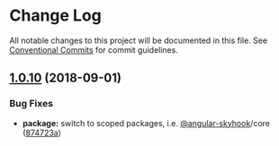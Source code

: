 # Change Log

All notable changes to this project will be documented in this file.
See [Conventional Commits](https://conventionalcommits.org) for commit guidelines.

<a name="1.0.10"></a>
## [1.0.10](https://github.com/cormacrelf/angular-skyhook/compare/v1.0.9...v1.0.10) (2018-09-01)


### Bug Fixes

* **package:** switch to scoped packages, i.e. [@angular-skyhook](https://github.com/skyhook)/core ([874723a](https://github.com/cormacrelf/angular-skyhook/commit/874723a))

